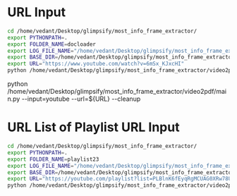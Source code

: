 
# URL Input
```bash
cd /home/vedant/Desktop/glimpsify/most_info_frame_extractor/
export PYTHONPATH=.
export FOLDER_NAME=docloader
export LOG_FILE_NAME="/home/vedant/Desktop/glimpsify/most_info_frame_extractor/logs/for-doc-loader.log"
export BASE_DIR=/home/vedant/Desktop/glimpsify/most_info_frame_extractor/video2pdf/archives/${FOLDER_NAME}
export URL="https://www.youtube.com/watch?v=6mSx_KJxcHI"
python /home/vedant/Desktop/glimpsify/most_info_frame_extractor/video2pdf/main.py --input=youtube --url=${URL}
```

python /home/vedant/Desktop/glimpsify/most_info_frame_extractor/video2pdf/main.py --input=youtube --url=${URL} --cleanup

# URL List of Playlist URL Input
```bash
cd /home/vedant/Desktop/glimpsify/most_info_frame_extractor/
export PYTHONPATH=.
export FOLDER_NAME=playlist23
export LOG_FILE_NAME="/home/vedant/Desktop/glimpsify/most_info_frame_extractor/logs/linkedin-sne.log"
export BASE_DIR=/home/vedant/Desktop/glimpsify/most_info_frame_extractor/video2pdf/archives/${FOLDER_NAME}
export URL="https://youtube.com/playlist?list=PLBlnK6fEyqRgMCUAG0XRw78UA8qnv6jEx&si=JkXp2HB8fbVASCf1"
python /home/vedant/Desktop/glimpsify/most_info_frame_extractor/video2pdf/scripts/process_url_list.py --playlist-url=${URL}
```